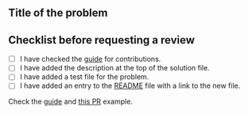 ## Title of the problem 

## Checklist before requesting a review
- [ ] I have checked the [guide](https://github.com/ignacio-chiazzo/Algorithms-Leetcode-Javascript#contributions) for contributions.
- [ ] I have added the description at the top of the solution file.
- [ ] I have added a test file for the problem.
- [ ] I have added an entry to the [README](https://github.com/ignacio-chiazzo/Algorithms-Leetcode-Javascript/blob/master/README.md) file with a link to the new file.

Check the [guide](https://github.com/ignacio-chiazzo/Algorithms-Leetcode-Javascript#contributions) and [this PR](https://github.com/ignacio-chiazzo/Algorithms-Leetcode-Javascript/pull/39) example.
